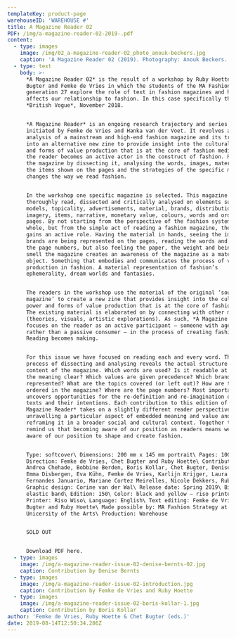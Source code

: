 ```yaml
---
templateKey: product-page
warehouseID: 'WAREHOUSE #'
title: A Magazine Reader 02
PDF: /img/a-magazine-reader-02-2019-.pdf
content:
  - type: images
    image: /img/02_a-magazine-reader-02_photo_anouk-beckers.jpg
    caption: 'A Magazine Reader 02 (2019). Photography: Anouk Beckers.'
  - type: text
    body: >-
      *A Magazine Reader 02* is the result of a workshop by Ruby Hoette, Chet
      Bugter and Femke de Vries in which the students of the MA Fashion Strategy
      generation 27 explore the role of text in fashion magazines and how it
      affects our relationship to fashion. In this case specifically the
      *British Vogue*, November 2018.


      *A Magazine Reader* is an ongoing research trajectory and series of zines
      initiated by Femke de Vries and Hanka van der Voet. It revolves around the
      analysis of a mainstream and high-end fashion magazine and its translation
      into an alternative new zine to provide insight into the cultural power
      and forms of value production that is at the core of fashion media. In it,
      the reader becomes an active actor in the construct of fashion. Re-reading
      the magazine by dissecting it, analysing the words, images, materiality,
      the items shown on the pages and the strategies of the specific magazine
      changes the way we read fashion.


      In the workshop one specific magazine is selected. This magazine is
      thoroughly read, dissected and critically analysed on elements such as
      models, topicality, advertisements, material, brands, distribution,
      imagery, items, narrative, monetary value, colours, words and order of
      pages. By not starting from the perspective of the fashion system as a
      whole, but from the simple act of reading a fashion magazine, the reader
      gains an active role. Having the material in hands, seeing the images, how
      brands are being represented on the pages, reading the words and tracing
      the page numbers, but also feeling the paper, the weight and being able to
      smell the magazine creates an awareness of the magazine as a material
      object. Something that embodies and communicates the process of value
      production in fashion. A material representation of fashion’s
      ephemerality, dream worlds and fantasies.


      The readers in the workshop use the material of the original ‘source
      magazine’ to create a new zine that provides insight into the cultural
      power and forms of value production that is at the core of fashion media.
      The existing material is elaborated on by connecting with other material
      (theories, visuals, artistic explorations). As such, *A Magazine Reader*
      focuses on the reader as an active participant – someone with agency
      rather than a passive consumer – in the process of creating fashion.
      Reading becomes making.


      For this issue we have focused on reading each and every word. This
      process of dissecting and analysing reveals the actual structure and
      content of the magazine. Which words are used? Is it readable at all? Is
      the meaning clear? Which values are given precedence? Which brands are
      represented? What are the topics covered (or left out)? How are they
      ordered in the magazine? Where are the page numbers? Most importantly, it
      uncovers opportunities for the re-definition and re-imagination of these
      texts and their intentions. Each contribution to this edition of *A
      Magazine Reader* takes on a slightly different reader perspective,
      unravelling a particular aspect of embedded meaning and value and
      reframing it in a broader social and cultural context. Together they
      remind us that becoming aware of our position as readers means we become
      aware of our position to shape and create fashion.


      Type: softcover\ Dimensions: 200 mm x 145 mm portrait\ Pages: 100\ Art
      Direction: Femke de Vries, Chet Bugter and Ruby Hoette\ Contributors:
      Andrea Chehade, Bobbine Berden, Boris Kollar, Chet Bugter, Denise Bernts,
      Emma Disbergen, Eva Kühn, Femke de Vries, Karlijn Krijger, Laura Lisa
      Fernandes Januario, Mariane Cortez Meirelles, Nicole Dekkers, Ruby Hoette\
      Graphic design: Corine van der Wal\ Release date: Spring 2019\ Binding:
      elastic band\ Edition: 150\ Color: black and yellow – riso printed\
      Printer: Riso Wiso\ Language: English\ Text editing: Femke de Vries, Chet
      Bugter and Ruby Hoette\ Made possible by: MA Fashion Strategy at ArtEZ
      Unicersity of the Arts\ Production: Warehouse


      SOLD OUT 


      Download PDF here.
  - type: images
    image: /img/a-magazine-reader-issue-02-denise-bernts-02.jpg
    caption: Contribution by Denise Bernts
  - type: images
    image: /img/a-magazine-reader-issue-02-introduction.jpg
    caption: Contribution by Femke de Vries and Ruby Hoette
  - type: images
    image: /img/a-magazine-reader-issue-02-boris-kollar-1.jpg
    caption: Contribution by Boris Kollar
author: 'Femke de Vries, Ruby Hoette & Chet Bugter (eds.)'
date: 2019-08-14T12:50:34.286Z
---
```


